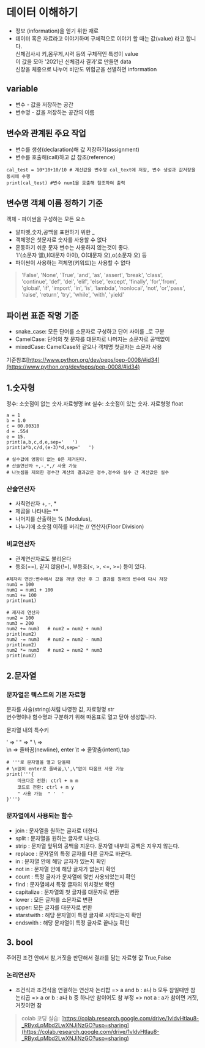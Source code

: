 # **데이터 이해하기**

* 정보 (information)을 얻기 위한 재료
* 데이터 혹은 자료라고 이야기하며 구체적으로 이야기 할 때는 값(value) 라고 합니다.   
        신체검사시 키,몸무게,시력 등의 구체적인 특성이 value  
        이 값을 모아 '2021년 신체검사 결과'로 만들면 data  
        신장을 체중으로 나누어 비만도 위험군을 선별하면 information
        
## variable   

* 변수 - 값을 저장하는 공간   
* 변수명 - 값을 저장하는 공간의 이름

## 변수와 관계된 주요 작업 

* 변수를 생성(declaration)해 값 저장하기(assignment)
* 변수를 호출해(call)하고 값 참조(reference) 

```
cal_test = 10*10+10/10 # 계산값을 변수명 cal_text에 저장, 변수 생성과 값저장을 동시에 수행
print(cal_test) #변수 num1을 호출해 참조하여 출력
```
## 변수명 객체 이름 정하기 기준  

객체 - 파이썬을 구성하는 모든 요소  
*   알파벳,숫자,공백을 표현하기 위한 _
*   객체명은 첫문자로 숫자를 사용할 수 없다
*   혼동하기 쉬운 문자 변수는 사용하지 않는것이 좋다.   
            'l'(소문자 엘),I(대문자 아이), O(대문자 오),o(소문자 오) 등
*   파이썬이 사용하는 객체명(키워드)는 사용할 수 없다

> 'False', 'None', 'True', 'and', 'as', 'assert', 'break', 'class',    
> 'continue', 'def', 'del', 'elif', 'else', 'except', 'finally', 'for','from',    
> 'global', 'if', 'import', 'in', 'is', 'lambda', 'nonlocal', 'not', 'or','pass',   
> 'raise', 'return', 'try', 'while', 'with', 'yield'

## 파이썬 표준 작명 기준  

*   snake_case: 모든 단어를 소문자로 구성하고 단어 사이를 _로 구분  
*   CamelCase: 단어의 첫 문자를 대문자로 나머지는 소문자로 공백없이 
*   mixedCase: CamelCase와 같으나 객체명 첫글자는 소문자 사용

기준참조[https://www.python.org/dev/peps/pep-0008/#id34](https://www.python.org/dev/peps/pep-0008/#id34)


## 1.숫자형 
정수: 소숫점이 없는 숫자.자료형명 int
실수: 소숫점이 있는 숫자. 자료형명 float
```
a = 1
b = 1.0
c = 00.00310
d = .554
e = 15.
print(a,b,c,d,e,sep='   ')
print(a*b,c/d,(e-3)*d,sep='   ')

# 실수값에 영향이 없는 0은 제거된다.
# 산술연산자 +,-,*,/ 사용 가능
# 나눗셈을 제외한 정수간 계산의 결과값은 정수,정수와 실수 간 계산값은 실수
```
### 산술연산자

*  사칙연산자 +, -, * 
*  제곱을 나타내는 **  
*  나머지를 산출하는 % (Modulus),   
*  나누기에 소숫점 이하를 버리는 // 연산자(Floor Division) 
 
### 비교연산자  

* 관계연산자로도 불리운다
* 등호(==), 같지 않음(!=), 부등호(<, >, <=, >=) 등이 있다.

```
#제자리 연산:변수에서 값을 꺼낸 연산 후 그 결과를 원래의 변수에 다시 저장 
num1 = 100
num1 = num1 + 100
num1 += 100 
print(num1)
```
```
# 제자리 연산자
num2 = 100
num3 = 200
num2 += num3   # num2 = num2 + num3
print(num2)
num2 -= num3   # num2 = num2 - num3
print(num2)
num2 *= num3   # num2 = num2 * num3
print(num2)
```
## 2.문자열

### 문자열은 텍스트의 기본 자료형

문자를 사슬(string)처럼 나영한 값, 자료형명 str  
변수명이나 함수명과 구분하기 위해 따옴표로 열고 닫아 생성합니다.

문자열 내의 특수키  

\'   => '
\"   => "
\\   => \
\n   => 줄바꿈(newline), enter
\t   => 줄맞춤(intent),tap  

```
# '''로 문자열을 열고 닫을때
# \n없이 enter로 줄바꿈,\',\"없이 따옴표 사용 가능
print('''{
    마크다운 전환: ctrl + m m 
    코드로 전환: ctrl + m y 
    " 사용 가능  " '  '
}''')
```  
### 문자열에서 사용되는 함수  

* join : 문자열을 원하는 글자로 더한다.
* split : 문자열을 원하는 글자로 나눈다.
* strip : 문자열 앞뒤의 공백을 지운다. 문자열 내부의 공백은 지우지 않는다.
* replace : 문자열의 특정 글자를 다른 글자로 바꾼다.
* in : 문자열 안에 해당 글자가 있는지 확인
* not in : 문자열 안에 해당 글자가 없는지 확인 
* count : 특정 글자가 문자열에 몇번 사용되었는지 확인 
* find : 문자열에서 특정 글자의 위치정보 확인
* capitalize : 문자열의 첫 글자를 대문자로 변환
* lower : 모든 글자를 소문자로 변환
* upper: 모든 글자를 대문자로 변환
* starstwith : 해당 문자열이 특정 글자로 시작되는지 확인
* endswith : 해당 문자열이 특정 글자로 끝나늕 확인

## 3. bool 
주어진 조건 안에서 참,거짓을 판단해서 결과를 담는 자료형 값 True,False  
### 논리연산자

* 조건식과 조건식을 연결하는 연산자 
        논리합 => a and b : a나 b 모두 참일때만 참 
        논리곱 => a or b : a나 b 중 하나만 참이어도 참
        부정   => not a : a가 참이면 거짓,거짓이면 참

> colab 코딩 실습: [https://colab.research.google.com/drive/1vldvHtlau8-_RByxLpMbd2LwXNJiNzGO?usp=sharing](https://colab.research.google.com/drive/1vldvHtlau8-_RByxLpMbd2LwXNJiNzGO?usp=sharing)




